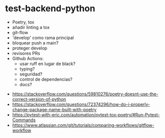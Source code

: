 # test-backend-python

* Poetry, tox
* añadir linting a tox
* git-flow
* 'develop' como rama principal
* bloquear push a main?
* proteger develop
* revisores PRs
* Github Actions:
    - usar ruff en lugar de black?
    - typing?
    - seguridad?
    - control de dependencias?
    - docs?

- https://stackoverflow.com/questions/59810276/poetry-doesnt-use-the-correct-version-of-python
- https://stackoverflow.com/questions/72374296/how-do-i-properly-change-package-name-built-with-poetry
- https://pytest-with-eric.com/automation/pytest-tox-poetry/#Run-Pytest-Commands
- https://www.atlassian.com/git/tutorials/comparing-workflows/gitflow-workflow
